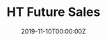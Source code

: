 ---
date: "2019-11-10T00:00:00Z"
external_link: ""
image:
  caption: Photo by [kaggle](https://www.kaggle.com/c/competitive-data-science-predict-future-sales)
  focal_point: Smart
summary: Future Sales Prediction
tags:
- eda
- r
- forcast
- business
title: HT Future Sales
url_code: "https://kmezhoud.github.io/learn_by_example/predict-future-sales/predict_future_sales.html"
url_pdf: ""
url_slides: ""
url_video: ""
---